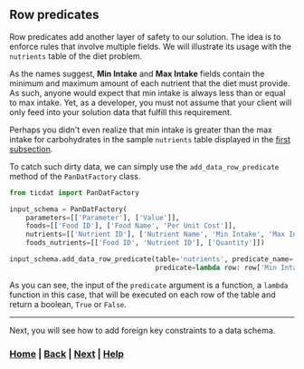 ## Row predicates
Row predicates add another layer of safety to our solution. The idea is to 
enforce rules that involve multiple fields. We will illustrate its usage 
with the `nutrients` table of the diet problem.

As the names suggest, **Min Intake** and **Max Intake** fields contain the 
minimum and maximum amount of each nutrient that the diet must provide. As 
such, anyone would expect that min intake is always less than or equal to 
max intake. Yet, as a developer, you must not assume that your client will 
only feed into your solution data that fulfill this requirement.

Perhaps you didn't even realize that min intake is greater than the max intake 
for carbohydrates in the sample `nutrients` table displayed in the [first 
subsection](../README.md).

To catch such dirty data, we can simply use the `add_data_row_predicate` 
method of the `PanDatFactory` class.

```python
from ticdat import PanDatFactory

input_schema = PanDatFactory(
    parameters=[['Parameter'], ['Value']],
    foods=[['Food ID'], ['Food Name', 'Per Unit Cost']],
    nutrients=[['Nutrient ID'], ['Nutrient Name', 'Min Intake', 'Max Intake']],
    foods_nutrients=[['Food ID', 'Nutrient ID'], ['Quantity']])

input_schema.add_data_row_predicate(table='nutrients', predicate_name='Min Intake <= Max Intake',
                                    predicate=lambda row: row['Min Intake'] <= row['Max Intake'])
```
As you can see, the input of the `predicate` argument is a function, a 
`lambda` function in this case, that will be executed on each row of the 
table and return a boolean, `True` or `False`.

------------------------------------------------------------------------------
Next, you will see how to add foreign key constraints to a data schema.

### [Home][home] | [Back][back] | [Next][next] | [Help][help]

[home]: ../../README.md
[back]: ../3_data_types/README.md
[next]: ../5_foreign_key_constraints/README.md
[help]: ../../../0_help/README.md